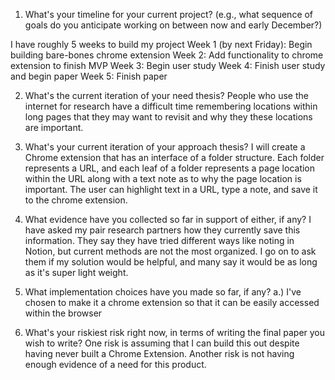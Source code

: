 1. What's your timeline for your current project? (e.g., what sequence of goals do you anticipate working on between now and early December?)

I have roughly 5 weeks to build my project
Week 1 (by next Friday): Begin building bare-bones chrome extension
Week 2: Add functionality to chrome extension to finish MVP
Week 3: Begin user study
Week 4: Finish user study and begin paper
Week 5: Finish paper

2. What's the current iteration of your need thesis?
   People who use the internet for research have a difficult time remembering locations within long pages that they may want to revisit and why they these locations are important.

3. What's your current iteration of your approach thesis?
   I will create a Chrome extension that has an interface of a folder structure. Each folder represents a URL, and each leaf of a folder represents a page location within the URL along with a text note as to why the page location is important. The user can highlight text in a URL, type a note, and save it to the chrome extension.

4. What evidence have you collected so far in support of either, if any?
   I have asked my pair research partners how they currently save this information. They say they have tried different ways like noting in Notion, but current methods are not the most organized. I go on to ask them if my solution would be helpful, and many say it would be as long as it's super light weight.

5. What implementation choices have you made so far, if any?
   a.) I've chosen to make it a chrome extension so that it can be easily accessed within the browser

6. What's your riskiest risk right now, in terms of writing the final paper you wish to write?
   One risk is assuming that I can build this out despite having never built a Chrome Extension. Another risk is not having enough evidence of a need for this product.
